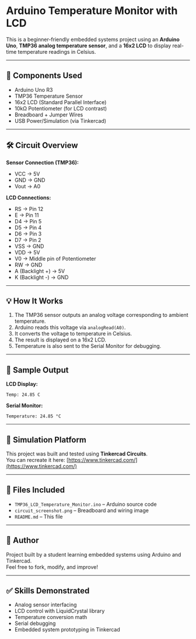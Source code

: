 
# Arduino Temperature Monitor with LCD

This is a beginner-friendly embedded systems project using an **Arduino Uno**, **TMP36 analog temperature sensor**, and a **16x2 LCD** to display real-time temperature readings in Celsius.

---

## 🔧 Components Used
- Arduino Uno R3
- TMP36 Temperature Sensor
- 16x2 LCD (Standard Parallel Interface)
- 10kΩ Potentiometer (for LCD contrast)
- Breadboard + Jumper Wires
- USB Power/Simulation (via Tinkercad)

---

## 🛠️ Circuit Overview

**Sensor Connection (TMP36):**
- VCC → 5V
- GND → GND
- Vout → A0

**LCD Connections:**
- RS → Pin 12  
- E  → Pin 11  
- D4 → Pin 5  
- D5 → Pin 4  
- D6 → Pin 3  
- D7 → Pin 2  
- VSS → GND  
- VDD → 5V  
- V0 → Middle pin of Potentiometer  
- RW  → GND  
- A (Backlight +) → 5V  
- K (Backlight -) → GND

---

## 💡 How It Works

1. The TMP36 sensor outputs an analog voltage corresponding to ambient temperature.
2. Arduino reads this voltage via `analogRead(A0)`.
3. It converts the voltage to temperature in Celsius.
4. The result is displayed on a 16x2 LCD.
5. Temperature is also sent to the Serial Monitor for debugging.

---

## 🔄 Sample Output

**LCD Display:**
```
Temp: 24.85 C
```

**Serial Monitor:**
```
Temperature: 24.85 °C
```

---

## 🧪 Simulation Platform

This project was built and tested using **Tinkercad Circuits**.  
You can recreate it here: [https://www.tinkercad.com/](https://www.tinkercad.com/)

---

## 📁 Files Included
- `TMP36_LCD_Temperature_Monitor.ino` – Arduino source code
- `circuit_screenshot.png` – Breadboard and wiring image
- `README.md` – This file

---

## 🙌 Author

Project built by a student learning embedded systems using Arduino and Tinkercad.  
Feel free to fork, modify, and improve!

---

## ✅ Skills Demonstrated
- Analog sensor interfacing
- LCD control with LiquidCrystal library
- Temperature conversion math
- Serial debugging
- Embedded system prototyping in Tinkercad

